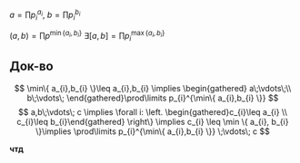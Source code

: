 $a = \prod\limits p_{i}^{a_{i}},\ b = \prod\limits p_{i}^{b_{i}}$

$(a,b) = \prod\limits p^{\min\{ a_{i},b_{i} \}}$
$\exists [a,b]=\prod\limits p_{i}^{\max \{ a_{i},b_{i} \}}$

## Док-во

$$
\min\{ a_{i},b_{i} \}\leq a_{i},b_{i} \implies \begin{gathered}
a\;\vdots\;\\
b\;\vdots\;
\end{gathered}\prod\limits p_{i}^{\min\{ a_{i},b_{i} \}}
$$
$$
a,b\;\vdots\; c \implies \forall i: \left. \begin{gathered}c_{i}\leq a_{i} \\ c_{i}\leq b_{i}\end{gathered} \right\} \implies c_{i} \leq \min \{ a_{i}, b_{i} \}\implies \prod\limits p_{i}^{\min\{ a_{i},b_{i} \}} \;\vdots\; c
$$

**чтд**